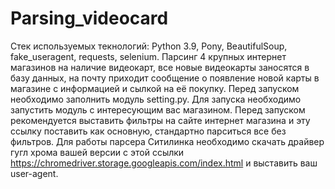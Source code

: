# Parsing_videocard
Стек используемых текнологий: Python 3.9, Pony, BeautifulSoup, fake_useragent, requests, selenium.
Парсинг 4 крупных интернет магазинов на наличие видеокарт, все новые видеокарты заносятся в базу данных, на почту приходит сообщение о появление новой карты в магазине с информацией и сылкой на её покупку.
Перед запуском необходимо заполнить модуль setting.py.
Для запуска необходимо запустить модуль с интересующим вас магазином.
Перед запуском рекомендуется выставить фильтры на сайте интернет магазина и эту ссылку поставить как основную, стандартно парситься все без фильтров.
Для работы парсера Ситилинка необходимо скачать драйвер гугл хрома вашей версии с этой ссылки https://chromedriver.storage.googleapis.com/index.html и выставить ваш user-agent.
